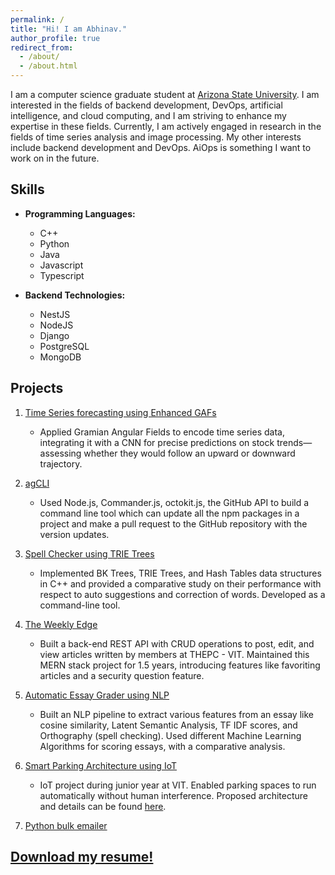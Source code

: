 ```yaml
---
permalink: /
title: "Hi! I am Abhinav."
author_profile: true
redirect_from: 
  - /about/
  - /about.html
---
```


 I am a computer science graduate student at [Arizona State University](https://scai.engineering.asu.edu/). I am interested in the fields of backend development, DevOps, artificial intelligence, and cloud computing, and I am striving to enhance my expertise in these fields. Currently, I am actively engaged in research in the fields of time series analysis and image processing. My other interests include backend development and DevOps. AiOps is something I want to work on in the future.

## Skills

- **Programming Languages:**
  - C++
  - Python
  - Java
  - Javascript
  - Typescript

- **Backend Technologies:**
  - NestJS
  - NodeJS
  - Django
  - PostgreSQL
  - MongoDB

## Projects

1. [Time Series forecasting using Enhanced GAFs](#)
   - Applied Gramian Angular Fields to encode time series data, integrating it with a CNN for precise predictions on stock trends—assessing whether they would follow an upward or downward trajectory.

2. [agCLI](https://github.com/AbhinavGor/agCLI)
   - Used Node.js, Commander.js, octokit.js, the GitHub API to build a command line tool which can update all the npm packages in a project and make a pull request to the GitHub repository with the version updates.

3. [Spell Checker using TRIE Trees](https://github.com/AbhinavGor/Spell-Checker-Using-TRIE-Trees)
   - Implemented BK Trees, TRIE Trees, and Hash Tables data structures in C++ and provided a comparative study on their performance with respect to auto suggestions and correction of words. Developed as a command-line tool.

4. [The Weekly Edge](https://github.com/AbhinavGor/tweBackendv1)
   - Built a back-end REST API with CRUD operations to post, edit, and view articles written by members at THEPC - VIT. Maintained this MERN stack project for 1.5 years, introducing features like favoriting articles and a security question feature.

5. [Automatic Essay Grader using NLP](https://github.com/abhinavgor/ai-essay-autograd)
   - Built an NLP pipeline to extract various features from an essay like cosine similarity, Latent Semantic Analysis, TF IDF scores, and Orthography (spell checking). Used different Machine Learning Algorithms for scoring essays, with a comparative analysis.

6. [Smart Parking Architecture using IoT](https://github.com/AbhinavGor/Smart-Parking-System---IoT-Project)
   - IoT project during junior year at VIT. Enabled parking spaces to run automatically without human interference. Proposed architecture and details can be found [here](https://drive.google.com/file/d/1-s5y2Cf95go4HA1bf-WU8jk31cO4_1c2/view?usp=sharing).

7. [Python bulk emailer](https://github.com/AbhinavGor/Bulk-Emailer)

## [Download my resume!](abhinav_gorantla_resume.pdf)
